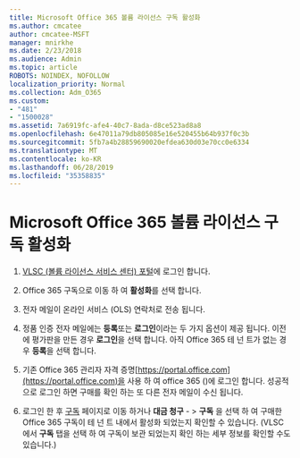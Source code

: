 ```yaml
---
title: Microsoft Office 365 볼륨 라이선스 구독 활성화
ms.author: cmcatee
author: cmcatee-MSFT
manager: mnirkhe
ms.date: 2/23/2018
ms.audience: Admin
ms.topic: article
ROBOTS: NOINDEX, NOFOLLOW
localization_priority: Normal
ms.collection: Adm_O365
ms.custom:
- "481"
- "1500028"
ms.assetid: 7a6919fc-afe4-40c7-8ada-d8ce523ad8a8
ms.openlocfilehash: 6e47011a79db805085e16e520455b64b937f0c3b
ms.sourcegitcommit: 5fb7a4b28859690020efdea630d03e70cc0e6334
ms.translationtype: MT
ms.contentlocale: ko-KR
ms.lasthandoff: 06/28/2019
ms.locfileid: "35358835"
---
```

# <a name="activating-a-microsoft-office-365-volume-license-subscription"></a>Microsoft Office 365 볼륨 라이선스 구독 활성화

1. [VLSC (볼륨 라이선스 서비스 센터) 포털](http://go.microsoft.com/fwlink/p/?LinkId=329762)에 로그인 합니다.

2. Office 365 구독으로 이동 하 여 **활성화**를 선택 합니다.

3. 전자 메일이 온라인 서비스 (OLS) 연락처로 전송 됩니다.

4. 정품 인증 전자 메일에는 **등록**또는 **로그인**이라는 두 가지 옵션이 제공 됩니다. 이전에 평가판을 만든 경우 **로그인**을 선택 합니다. 아직 Office 365 테 넌 트가 없는 경우 **등록**을 선택 합니다.

5. 기존 Office 365 관리자 자격 증명[https://portal.office.com](https://portal.office.com)을 사용 하 여 office 365 ()에 로그인 합니다. 성공적으로 로그인 하면 구매를 확인 하는 또 다른 전자 메일이 수신 됩니다.

6. 로그인 한 후 [구독](https://go.microsoft.com/fwlink/p/?linkid=842054) 페이지로 이동 하거나 **대금 청구**  - \> **구독** 을 선택 하 여 구매한 Office 365 구독이 테 넌 트 내에서 활성화 되었는지 확인할 수 있습니다. (VLSC에서 **구독** 탭을 선택 하 여 구독이 보관 되었는지 확인 하는 세부 정보를 확인할 수도 있습니다.) 
